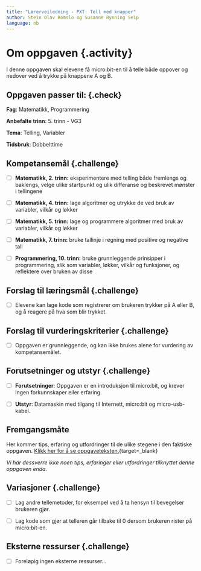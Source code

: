 ```yaml
---
title: "Lærerveiledning - PXT: Tell med knapper"
author: Stein Olav Romslo og Susanne Rynning Seip
language: nb
---
```



# Om oppgaven {.activity}

I denne oppgaven skal elevene få micro:bit-en til å telle både oppover og
nedover ved å trykke på knappene A og B.

## Oppgaven passer til: {.check}

__Fag__: Matematikk, Programmering

__Anbefalte trinn__: 5. trinn - VG3

__Tema__: Telling, Variabler

__Tidsbruk__: Dobbelttime

## Kompetansemål {.challenge}

- [ ] __Matematikk, 2. trinn:__ eksperimentere med telling både fremlengs og baklengs, velge ulike startpunkt og ulik differanse og beskrevet mønster i tellingene

- [ ] __Matematikk, 4. trinn:__ lage algoritmer og utrykke de ved bruk av variabler, vilkår og løkker

- [ ] __Matematikk, 5. trinn:__ lage og programmere algoritmer med bruk av variabler, vilkår og løkker

- [ ] __Matematikk, 7. trinn:__ bruke tallinje i regning med positive og negative tall

- [ ] __Programmering, 10. trinn:__ bruke grunnleggende prinsipper i programmering, slik som variabler, løkker, vilkår og funksjoner, og reflektere over bruken av disse

## Forslag til læringsmål {.challenge}

- [ ] Elevene kan lage kode som registrerer om brukeren trykker på A eller B, og
  å reagere på hva som blir trykket.

## Forslag til vurderingskriterier {.challenge}

- [ ] Oppgaven er grunnleggende, og kan ikke brukes alene for vurdering av
  kompetansemålet.

## Forutsetninger og utstyr {.challenge}

- [ ] __Forutsetninger__: Oppgaven er en introduksjon til micro:bit, og krever
  ingen forkunnskaper eller erfaring.

- [ ] __Utstyr__: Datamaskin med tilgang til Internett, micro:bit og
  micro-usb-kabel.

## Fremgangsmåte

Her kommer tips, erfaring og utfordringer til de ulike stegene i den faktiske
oppgaven. [Klikk her for å se
oppgaveteksten.](../pxt_tell_med_knapper/tell_med_knapper.html){target=_blank}

_Vi har dessverre ikke noen tips, erfaringer eller utfordringer tilknyttet denne
oppgaven enda._

## Variasjoner {.challenge}

- [ ] Lag andre tellemetoder, for eksempel ved å ta hensyn til bevegelser
  brukeren gjør.

- [ ] Lag kode som gjør at telleren går tilbake til 0 dersom brukeren rister på
  micro:bit-en.

## Eksterne ressurser {.challenge}

- [ ] Foreløpig ingen eksterne ressurser...
